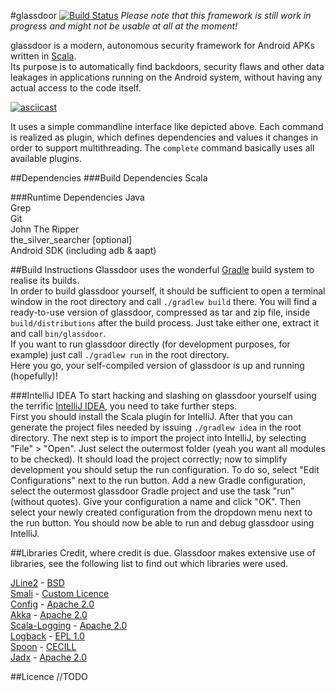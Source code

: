 #glassdoor [![Build Status](https://travis-ci.org/fschrofner/glassdoor.svg?branch=master)](https://travis-ci.org/fschrofner/glassdoor)
*Please note that this framework is still work in progress and might not be usable at all at the moment!*  

glassdoor is a modern, autonomous security framework for Android APKs written in [Scala](http://scala-lang.org/).  
Its purpose is to automatically find backdoors, security flaws and other data leakages in applications running on the Android system, without having any actual access to the code itself.

[![asciicast](https://asciinema.org/a/70clw1ccnwzl1f0aad4byi26x.png)](https://asciinema.org/a/70clw1ccnwzl1f0aad4byi26x)  

It uses a simple commandline interface like depicted above. Each command is realized as plugin, which defines dependencies and values it changes in order to support multithreading. The `complete` command basically uses all available plugins.  

##Dependencies
###Build Dependencies
Scala

###Runtime Dependencies
Java  
Grep  
Git  
John The Ripper  
the_silver_searcher [optional]  
Android SDK (including adb & aapt)

##Build Instructions
Glassdoor uses the wonderful [Gradle](https://gradle.org/) build system to realise its builds.  
In order to build glassdoor yourself, it should be sufficient to open a terminal window in the root directory and call `./gradlew build` there. You will find a ready-to-use version of glassdoor, compressed as tar and zip file, inside `build/distributions` after the build process. Just take either one, extract it and call `bin/glassdoor`.  
If you want to run glassdoor directly (for development purposes, for example) just call `./gradlew run` in the root directory.  
Here you go, your self-compiled version of glassdoor is up and running (hopefully)!

###IntelliJ IDEA
To start hacking and slashing on glassdoor yourself using the terrific [IntelliJ IDEA](https://www.jetbrains.com/idea/), you need to take further steps.  
First you should install the Scala plugin for IntelliJ. After that you can generate the project files needed by issuing `./gradlew idea` in the root directory.
The next step is to import the project into IntelliJ, by selecting "File" > "Open". Just select the outermost folder (yeah you want all modules to be checked).
It should load the project correctly; now to simplify development you should setup the run configuration. To do so, select "Edit Configurations" next to the run button.
Add a new Gradle configuration, select the outermost glassdoor Gradle project and use the task "run" (without quotes). Give your configuration a name and click "OK".
Then select your newly created configuration from the dropdown menu next to the run button. You should now be able to run and debug glassdoor using IntelliJ.

##Libraries
Credit, where credit is due. Glassdoor makes extensive use of libraries, see the following list to find out which libraries were used.

[JLine2](https://github.com/jline/jline2) - [BSD](https://opensource.org/licenses/bsd-license)  
[Smali](https://github.com/JesusFreke/smali) - [Custom Licence](https://github.com/JesusFreke/smali/blob/master/NOTICE)  
[Config](https://github.com/typesafehub/config) - [Apache 2.0](https://opensource.org/licenses/Apache-2.0)  
[Akka](https://github.com/akka/akka) - [Apache 2.0](https://opensource.org/licenses/Apache-2.0)  
[Scala-Logging](https://github.com/typesafehub/scala-logging) - [Apache 2.0](https://opensource.org/licenses/Apache-2.0)  
[Logback](https://github.com/qos-ch/logback) - [EPL 1.0](https://opensource.org/licenses/EPL-1.0)  
[Spoon](https://github.com/INRIA/spoon) - [CECILL](https://opensource.org/licenses/CECILL-2.1)  
[Jadx](https://github.com/skylot/jadx) - [Apache 2.0](https://opensource.org/licenses/Apache-2.0)  

##Licence
//TODO
